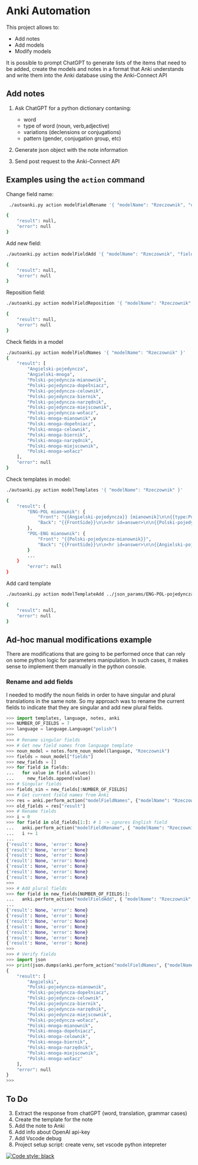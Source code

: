 # Anki Automation

This project allows to:
- Add notes
- Add models
- Modify models

It is possible to prompt ChatGPT to generate lists of the items that need to be added, create the models and notes in a format that Anki understands and write them into the Anki database using the Anki-Connect API

## Add notes
1. Ask ChatGPT for a python dictionary contaning: 
    * word
    * type of word (noun, verb,adjective)
    * variations (declensions or conjugations)
    * pattern (gender, conjugation group, etc)

2. Generate json object with the note information
3. Send post request to the Anki-Connect API

## Examples using the `action` command

Change field name:
```bash
 ./autoanki.py action modelFieldRename '{ "modelName": "Rzeczownik", "oldFieldName": "Angielski", "newFieldName": "Angielski-pojedyncza" }'

{
    "result": null,
    "error": null
}
 ```

Add new field:
```bash
./autoanki.py action modelFieldAdd '{ "modelName": "Rzeczownik", "fieldName": "Angielski-mnoga", "index": 8 }'

{
    "result": null,
    "error": null
}
```

Reposition field:
```bash
./autoanki.py action modelFieldReposition '{ "modelName": "Rzeczownik", "fieldName": "Angielski-mnoga", "index": 1 }'

{
    "result": null,
    "error": null
}
```

Check fields in a model
```bash
./autoanki.py action modelFieldNames '{ "modelName": "Rzeczownik" }'
{
    "result": [
        "Angielski-pojedyncza",
        "Angielski-mnoga",
        "Polski-pojedyncza-mianownik",
        "Polski-pojedyncza-dopełniacz",
        "Polski-pojedyncza-celownik",
        "Polski-pojedyncza-biernik",
        "Polski-pojedyncza-narzędnik",
        "Polski-pojedyncza-miejscownik",
        "Polski-pojedyncza-wołacz",
        "Polski-mnoga-mianownik",v
        "Polski-mnoga-dopełniacz",
        "Polski-mnoga-celownik",
        "Polski-mnoga-biernik",
        "Polski-mnoga-narzędnik",
        "Polski-mnoga-miejscownik",
        "Polski-mnoga-wołacz"
    ],
    "error": null
}
```

Check templates in model:
```bash
./autoanki.py action modelTemplates '{ "modelName": "Rzeczownik" }'

{
    "result": {
        "ENG-POL mianownik": {
            "Front": "{{Angielski-pojedyncza}} [mianownik]\n\n{{type:Polski-pojedyncza-mianownik}}",
            "Back": "{{FrontSide}}\n\n<hr id=answer>\n\n{{Polski-pojedyncza-mianownik}}"
        },
        "POL-ENG mianownik": {
            "Front": "{{Polski-pojedyncza-mianownik}}",
            "Back": "{{FrontSide}}\n\n<hr id=answer>\n\n{{Angielski-pojedyncza}}\n<br>\n<br>\n[nominative]"
        }
        ...
    }
        "error": null
}
```

Add card template
```bash
./autoanki.py action modelTemplateAdd ../json_params/ENG-POL-pojedyncza.json

{
    "result": null,
    "error": null
}
```

## Ad-hoc manual modifications example
There are modifications that are going to be performed once that can rely on some python logic for parameters manipulation. In such cases, it makes sense to implement them manually in the python console.

### Rename and add fields
I needed to modify the noun fields in order to have singular and plural translations in the same note. So my approach was to rename the current fields to indicate that they are singular and add new plural fields.
```python
>>> import templates, language, notes, anki
>>> NUMBER_OF_FIELDS = 7
>>> language = language.Language("polish")
>>>
>>> # Rename singular fields
>>> # Get new field names from language template
>>> noun_model = notes.form_noun_model(language, "Rzeczownik")
>>> fields = noun_model["fields"]
>>> new_fields = []
>>> for field in fields:
...   for value in field.values():
...     new_fields.append(value)
>>> # Singular fields
>>> fields_sin = new_fields[:NUMBER_OF_FIELDS]
>>> # Get current field names from Anki
>>> res = anki.perform_action("modelFieldNames", {"modelName": "Rzeczownik"})
>>> old_fields = res["result"]
>>> # Rename fields
>>> i = 0
>>> for field in old_fields[1:]: # 1 -> ignores English field
...   anki.perform_action("modelFieldRename", { "modelName": "Rzeczownik", "oldFieldName": field, "newFieldName": new_fields[i] })
...   i += 1
...
{'result': None, 'error': None}
{'result': None, 'error': None}
{'result': None, 'error': None}
{'result': None, 'error': None}
{'result': None, 'error': None}
{'result': None, 'error': None}
{'result': None, 'error': None}
>>>
>>> # Add plural fields
>>> for field in new_fields[NUMBER_OF_FIELDS:]:
...   anki.perform_action("modelFieldAdd", { "modelName": "Rzeczownik", "fieldName": field })
...
{'result': None, 'error': None}
{'result': None, 'error': None}
{'result': None, 'error': None}
{'result': None, 'error': None}
{'result': None, 'error': None}
{'result': None, 'error': None}
{'result': None, 'error': None}
>>>
>>> # Verify fields
>>> import json
>>> print(json.dumps(anki.perform_action("modelFieldNames", {"modelName": "Rzeczownik"}), indent=4, ensure_ascii=False))
{
    "result": [
        "Angielski",
        "Polski-pojedyncza-mianownik",
        "Polski-pojedyncza-dopełniacz",
        "Polski-pojedyncza-celownik",
        "Polski-pojedyncza-biernik",
        "Polski-pojedyncza-narzędnik",
        "Polski-pojedyncza-miejscownik",
        "Polski-pojedyncza-wołacz",
        "Polski-mnoga-mianownik",
        "Polski-mnoga-dopełniacz",
        "Polski-mnoga-celownik",
        "Polski-mnoga-biernik",
        "Polski-mnoga-narzędnik",
        "Polski-mnoga-miejscownik",
        "Polski-mnoga-wołacz"
    ],
    "error": null
}
>>>
```


## To Do
3. Extract the response from chatGPT (word, translation, grammar cases)
4. Create the template for the note
5. Add the note to Anki
6. Add info about OpenAI api-key
7. Add Vscode debug
8. Project setup script: create venv, set vscode python intepreter

[![Code style: black](https://img.shields.io/badge/code%20style-black-000000.svg)](https://github.com/psf/black)